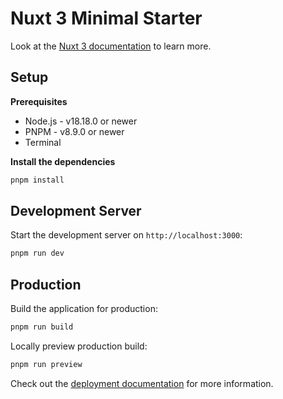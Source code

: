 # Nuxt 3 Minimal Starter

Look at the [Nuxt 3 documentation](https://nuxt.com/docs/getting-started/introduction) to learn more.

## Setup

**Prerequisites**

- Node.js - v18.18.0 or newer
- PNPM - v8.9.0 or newer
- Terminal

**Install the dependencies**

```bash
pnpm install

```

## Development Server

Start the development server on `http://localhost:3000`:

```bash
pnpm run dev
```

## Production

Build the application for production:

```bash
pnpm run build
```

Locally preview production build:

```bash
pnpm run preview
```

Check out the [deployment documentation](https://nuxt.com/docs/getting-started/deployment) for more information.
